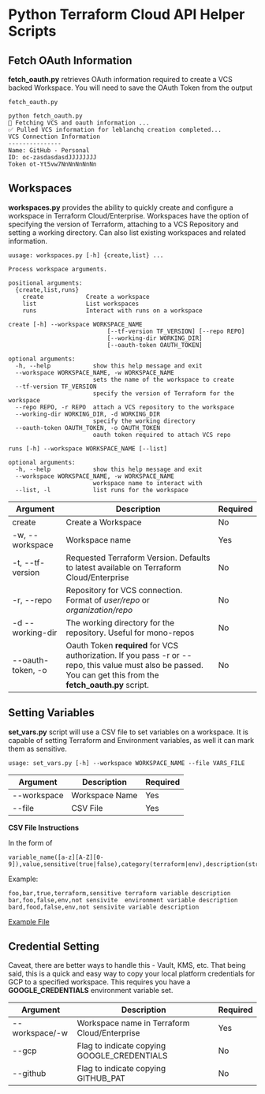 # Python Terraform Cloud API Helper Scripts

## Fetch OAuth Information

**fetch_oauth.py** retrieves OAuth information required to create a VCS backed Workspace. You will need to save the OAuth Token from the output

`fetch_oauth.py`

```
python fetch_oauth.py
🔧 Fetching VCS and oauth information ...
✅ Pulled VCS information for leblanchq creation completed...
VCS Connection Information
---------------
Name: GitHub - Personal
ID: oc-zasdasdasdJJJJJJJJ
Token ot-Yt5vw7NnNnNnNnNn
```

## Workspaces

**workspaces.py** provides the ability to quickly create and configure a workspace in Terraform Cloud/Enterprise. Workspaces have the option of specifying the version of Terraform, attaching to a VCS Repository and setting a working directory. Can also list existing workspaces and related information.


```
uusage: workspaces.py [-h] {create,list} ...

Process workspace arguments.

positional arguments:
  {create,list,runs}
    create            Create a workspace
    list              List workspaces
    runs              Interact with runs on a workspace

create [-h] --workspace WORKSPACE_NAME
                            [--tf-version TF_VERSION] [--repo REPO]
                            [--working-dir WORKING_DIR]
                            [--oauth-token OAUTH_TOKEN]

optional arguments:
  -h, --help            show this help message and exit
  --workspace WORKSPACE_NAME, -w WORKSPACE_NAME
                        sets the name of the workspace to create
  --tf-version TF_VERSION
                        specify the version of Terraform for the workspace
  --repo REPO, -r REPO  attach a VCS repository to the workspace
  --working-dir WORKING_DIR, -d WORKING_DIR
                        specify the working directory
  --oauth-token OAUTH_TOKEN, -o OAUTH_TOKEN
                        oauth token required to attach VCS repo

runs [-h] --workspace WORKSPACE_NAME [--list]

optional arguments:
  -h, --help            show this help message and exit
  --workspace WORKSPACE_NAME, -w WORKSPACE_NAME
                        workspace name to interact with
  --list, -l            list runs for the workspace

```


| Argument | Description | Required |
| --- | --- | --- |
| create | Create a Workspace | No |
| -w, --workspace | Workspace name | Yes |
| -t, --tf-version | Requested Terraform Version. Defaults to latest available on Terraform Cloud/Enterprise | No |
| -r, --repo | Repository for VCS connection. Format of *user/repo* or *organization/repo* | No |
| -d --working-dir | The working directory for the repository. Useful for mono-repos | No
| --oauth-token, -o | Oauth Token **required** for VCS authorization. If you pass -r or --repo, this value must also be passed. You can get this from the **fetch_oauth.py** script. | No |


## Setting Variables

**set_vars.py** script will use a CSV file to set variables on a workspace. It is capable of setting Terraform and Environment variables, as well it can mark them as sensitive.

```
usage: set_vars.py [-h] --workspace WORKSPACE_NAME --file VARS_FILE
```

| Argument | Description | Required |
| --- | ---| --- |
| --workspace | Workspace Name | Yes |
| --file | CSV File | Yes

**CSV File Instructions**

In the form of
```
variable_name([a-z][A-Z][0-9]),value,sensitive(true|false),category(terraform|env),description(string)
```
Example:
```
foo,bar,true,terraform,sensitive terraform variable description
bar,foo,false,env,not sensivite  environment variable description
bard,food,false,env,not sensivite variable description
```

[Example File](kv_sample.txt)

## Credential Setting

Caveat, there are better ways to handle this - Vault, KMS, etc. That being said, this is a quick and easy way to copy your local platform credentials for GCP to a specified workspace. This requires you have a **GOOGLE_CREDENTIALS** environment variable set.

| Argument | Description | Required |
| --- | --- | --- |
| --workspace/-w | Workspace name in Terraform Cloud/Enterprise | Yes |
| --gcp | Flag to indicate copying GOOGLE_CREDENTIALS | No |
| --github | Flag to indicate copying GITHUB_PAT | No